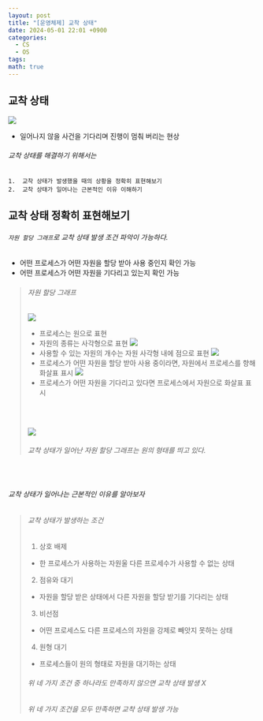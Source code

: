```yaml
---
layout: post
title: "[운영체제] 교착 상태"
date: 2024-05-01 22:01 +0900
categories:
  - CS
  - OS
tags: 
math: true
---
```

## 교착 상태
![](https://i.imgur.com/Dzm9R4o.png)

-	일어나지 않을 사건을 기다리며 진행이 멈춰 버리는 현상
 

###### 교착 상태를 해결하기 위해서는
	1.	교착 상태가 발생했을 때의 상황을 정확히 표현해보기
	2.	교착 상태가 일어나는 근본적인 이유 이해하기

## 교착 상태 정확히 표현해보기
###### `자원 할당 그래프`로 교착 상태 발생 조건 파악이 가능하다.
-	어떤 프로세스가 어떤 자원을 할당 받아 사용 중인지 확인 가능
-	어떤 프로세스가 어떤 자원을 기다리고 있는지 확인 가능

> ###### 자원 할당 그래프 
 >![](https://i.imgur.com/UobbKRD.png)
>-	프로세스는 원으로 표현
>- 자원의 종류는 사각형으로 표현
 >![](https://i.imgur.com/UOtXsov.png)
>- 사용할 수 있는 자원의 개수는 자원 사각형 내에 점으로 표현
 >![](https://i.imgur.com/lXERMTM.png)
>- 프로세스가 어떤 자원을 할당 받아 사용 중이라면, 자원에서 프로세스를 향해 화살표 표시
 ![](https://i.imgur.com/jT9NqHJ.png)
>- 프로세스가 어떤 자원을 기다리고 있다면 프로세스에서 자원으로 화살표 표시
>
><br/>
><br/>
>
>![](https://i.imgur.com/9ZymEGW.png)
>###### 교착 상태가 일어난 자원 할당 그래프는 원의 형태를 띄고 있다.
 
<br/>

###### 교착 상태가 일어나는 근본적인 이유를 알아보자

> ###### 교착 상태가 발생하는 조건
>1.	상호 배제
>	- 한 프로세스가 사용하는 자원울 다른 프로세수가 사용할 수 없는 상태
>2.	점유와 대기
>	- 자원을 할당 받은 상태에서 다른 자원을 할당 받기를 기다리는 상태
>3.	비선점
>	- 어떤 프로세스도 다른 프로세스의 자원을 강제로 빼앗지 못하는 상태
>4.	원형 대기
>	- 프로세스들이 원의 형태로 자원을 대기하는 상태
>###### 위 네 가지 조건 중 하나라도 만족하지 않으면 교착 상태 발생 X
>###### 위 네 가지 조건을 모두 만족하면 교착 상태 발생 가능
